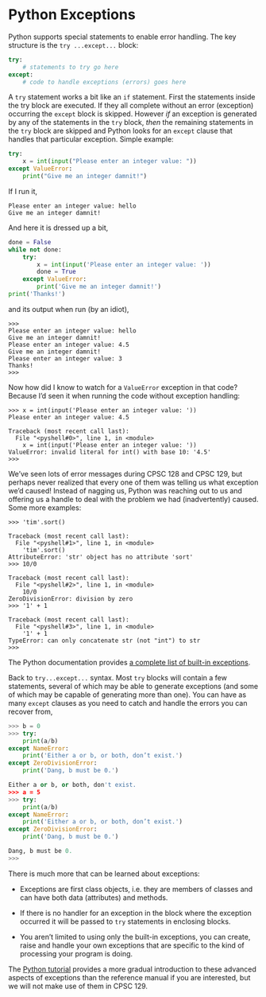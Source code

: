 # Python Exceptions

Python supports special statements to enable error handling. The key
structure is the `try ...except...` block:

``` python
try:
    # statements to try go here
except:
    # code to handle exceptions (errors) goes here
```

A `try` statement works a bit like an `if` statement. First the
statements inside the try block are executed. If they all complete
without an error (exception) occurring the `except` block is skipped.
However _if_ an exception is generated by any of the statements in the
`try` block, _then_ the remaining statements in the `try` block are
skipped and Python looks for an `except` clause that handles that
particular exception. Simple example:

``` python
try:
    x = int(input("Please enter an integer value: "))
except ValueError:
    print("Give me an integer damnit!")
```

If I run it,

    Please enter an integer value: hello
    Give me an integer damnit!

And here it is dressed up a bit,

``` python
done = False
while not done:
    try:
        x = int(input('Please enter an integer value: '))
        done = True
    except ValueError:
        print('Give me an integer damnit!')
print('Thanks!')
```

and its output when run (by an idiot),

    >>> 
    Please enter an integer value: hello
    Give me an integer damnit!
    Please enter an integer value: 4.5
    Give me an integer damnit!
    Please enter an integer value: 3
    Thanks!
    >>> 

Now how did I know to watch for a `ValueError` exception in that code?
Because I’d seen it when running the code without exception handling:

    >>> x = int(input('Please enter an integer value: '))
    Please enter an integer value: 4.5

    Traceback (most recent call last):
      File "<pyshell#0>", line 1, in <module>
        x = int(input('Please enter an integer value: '))
    ValueError: invalid literal for int() with base 10: '4.5'
    >>> 

We’ve seen lots of error messages during CPSC 128 and CPSC 129, but
perhaps never realized that every one of them was telling us what
exception we’d caused! Instead of nagging us, Python was reaching out
to us and offering us a handle to deal with the problem we had
(inadvertently) caused. Some more examples:

    >>> 'tim'.sort()

    Traceback (most recent call last):
      File "<pyshell#1>", line 1, in <module>
        'tim'.sort()
    AttributeError: 'str' object has no attribute 'sort'
    >>> 10/0

    Traceback (most recent call last):
      File "<pyshell#2>", line 1, in <module>
        10/0
    ZeroDivisionError: division by zero
    >>> '1' + 1

    Traceback (most recent call last):
      File "<pyshell#3>", line 1, in <module>
        '1' + 1
    TypeError: can only concatenate str (not "int") to str
    >>> 

The Python documentation provides [a complete list of built-in
exceptions](http://docs.python.org/library/exceptions.html).

Back to `try...except...` syntax. Most `try` blocks will contain a few
statements, several of which may be able to generate exceptions (and
some of which may be capable of generating more than one). You can have
as many `except` clauses as you need to catch and handle the errors you
can recover from,

``` python
>>> b = 0
>>> try:
    print(a/b)
except NameError:
    print('Either a or b, or both, don’t exist.')
except ZeroDivisionError:
    print('Dang, b must be 0.')

Either a or b, or both, don't exist.
>>> a = 5
>>> try:
    print(a/b)
except NameError:
    print('Either a or b, or both, don’t exist.')
except ZeroDivisionError:
    print('Dang, b must be 0.')

Dang, b must be 0.
>>>
```

There is much more that can be learned about exceptions:

-   Exceptions are first class objects, i.e. they are members of classes
    and can have both data (attributes) and methods.

-   If there is no handler for an exception in the block where the
    exception occurred it will be passed to `try` statements in
    enclosing blocks.

-   You aren’t limited to using only the built-in exceptions, you can
    create, raise and handle your own exceptions that are specific to
    the kind of processing your program is doing.

The [Python tutorial](http://docs.python.org/tutorial/errors.html)
provides a more gradual introduction to these advanced aspects of
exceptions than the reference manual if you are interested, but we will
not make use of them in CPSC 129.
